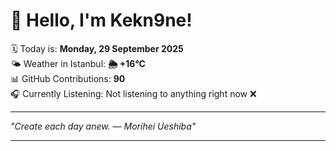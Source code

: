 # 👋 Hello, I'm Kekn9ne!

🗓️ Today is: **Monday, 29 September 2025**  
🌤️ Weather in Istanbul: **🌦   +16°C**  
📊 GitHub Contributions: **90**  
🎧 Currently Listening: Not listening to anything right now ❌

---

_"Create each day anew. — *Morihei Ueshiba*"_

---
